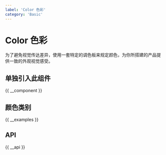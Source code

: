 ```yaml
---
label: 'Color 色彩'
category: 'Basic'
---
```


# Color 色彩

为了避免视觉传达差异，使用一套特定的调色板来规定颜色，为你所搭建的产品提供一致的外观视觉感受。

## 单独引入此组件

{{ __component }}

## 颜色类别

{{ __examples }}

## API

{{ __api }}
